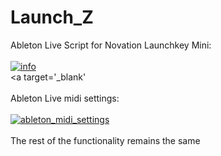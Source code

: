 # Launch_Z
Ableton Live Script for Novation Launchkey Mini: <br>
<br>
<a href="https://ibb.co/jT7KMF"><img src="https://image.ibb.co/h9EzMF/info.png" alt="info" border="0"></a><br /><a target='_blank'<br />
<br>
Ableton Live midi settings: <br>
<br>
<a href="https://ibb.co/msEc8v"><img src="https://image.ibb.co/gESx8v/ableton_midi_settings.png" alt="ableton_midi_settings" border="0"></a> <br>
<br>
The rest of the functionality remains the same
